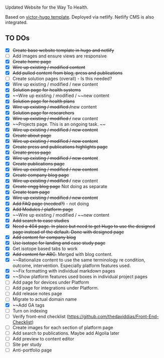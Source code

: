 Updated Website for the Way To Health.

Based on [victor-hugo template](https://github.com/netlify-templates/victor-hugo). 
Deployed via netlify.
Netlify CMS is also integrated.

## TO DOs
- [x] ~~Create base website template in hugo and netlify~~
- [ ] Add images and ensure views are responsive
- [x] ~~Create home page~~
- [x] ~~Wire up existing / modified content~~
- [x] ~~Add pulled content from blog, press and publications~~
- [ ] Create solution pages (overall) - Is this needed?
- [x] Wire up existing / modified / new content
- [x] ~~Solution page for health systems~~
- [x] ~~Wire up existing / modified / ~~new content
- [x] ~~Solution page for health plans~~
- [x] ~~Wire up existing / modified /~~new content
- [x] ~~Solution page for researchers~~
- [x] ~~Wire up existing / modified /~~ new content
- [x] ~~Projects page. This is an ongoing task. ~~
- [x] ~~Wire up existing / modified / new content~~
- [x] ~~Create about page~~
- [x] ~~Wire up existing / modified / new content~~
- [x] ~~Create press and publications highlights page~~
- [x] ~~Create press page~~
- [x] ~~Wire up existing / modified / new content~~
- [x] ~~Create publications page~~
- [x] ~~Wire up existing / modified / new content~~
- [x] ~~Create company blog page~~
- [x] ~~Wire up existing / modified /~~ new content
- [x] ~~Create engg blog page~~ Not doing as separate
- [x] ~~Create team page~~
- [x] ~~Wire up existing / modified / new content~~
- [x] ~~Add FAQ page (needed?)~~ - not doing
- [x] ~~Add Modules / platform page~~
- [x] ~~Wire up existing / modified / ~~new content
- [x] ~~Add search to case studies~~
- [x] ~~Need a 404 page. In place but need to get Hugo to use the designed page instead of the default. Done with designed page~~
- [x] ~~Add content for company blog~~
- [x] ~~Use isotope for landing and case study page~~
- [x] Get isotope based tabs to work
- [x] ~~Add content for ABC.~~ Merged with blog content. 
- [x] ~~Rationalize content to use the same terminology re condition, outcome, intervention. Especially platform features used. 
- [x] ~~Fix formatting with individual markdown pages
- [x] ~~Show platform features used boxes in individual project pages
- [ ] Add page for devices under Platform
- [ ] Add page for integrations under Platform.
- [ ] Add release notes page
- [ ] Migrate to actual domain name
- [x] ~~Add GA tags
- [ ] Turn on indexing
- [ ] Verify front-end checklist (https://github.com/thedaviddias/Front-End-Checklist)
- [ ] Create images for each section of platform page
- [ ] Add search to publications. Maybe add Algolia later
- [ ] Add preview to content editor
- [ ] Site per study
- [ ] Anti-portfolio page
